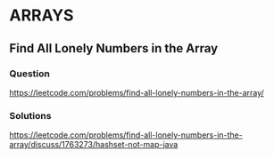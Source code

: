 # ARRAYS

## Find All Lonely Numbers in the Array

### Question

https://leetcode.com/problems/find-all-lonely-numbers-in-the-array/

### Solutions

https://leetcode.com/problems/find-all-lonely-numbers-in-the-array/discuss/1763273/hashset-not-map-java
